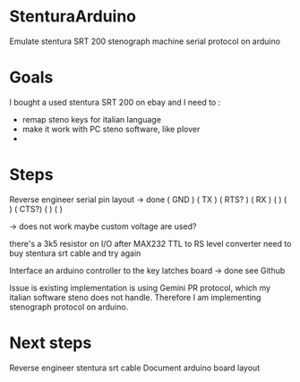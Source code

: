 # StenturaArduino
Emulate stentura SRT 200 stenograph machine serial protocol on arduino

# Goals
I bought a used stentura SRT 200 on ebay and I need to :
- remap steno keys for italian language
- make it work with PC steno software, like plover
- 
# Steps

Reverse engineer serial pin layout
 -> done 
   ( GND ) ( TX ) ( RTS? ) ( RX  )  (    )
      (  )   ( CTS?) (    ) (    )

-> does not work maybe custom voltage are used?

there's a 3k5 resistor on I/O after MAX232 TTL to RS level converter
need to buy stentura srt cable and try again


Interface an arduino controller to the key latches board
 -> done see Github 

Issue is existing implementation is using Gemini PR protocol, which my italian software steno does not handle. Therefore I am implementing stenograph protocol on arduino.

# Next steps

Reverse engineer stentura srt cable
Document arduino board layout
